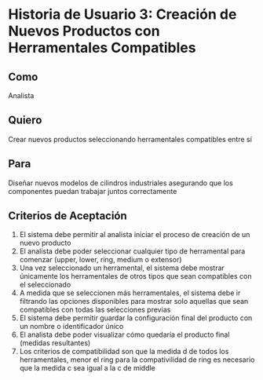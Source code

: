 # Historia de Usuario 3: Creación de Nuevos Productos con Herramentales Compatibles

## Como
Analista

## Quiero
Crear nuevos productos seleccionando herramentales compatibles entre sí

## Para
Diseñar nuevos modelos de cilindros industriales asegurando que los componentes puedan trabajar juntos correctamente

## Criterios de Aceptación
1. El sistema debe permitir al analista iniciar el proceso de creación de un nuevo producto
2. El analista debe poder seleccionar cualquier tipo de herramental para comenzar (upper, lower, ring, medium o extensor)
3. Una vez seleccionado un herramental, el sistema debe mostrar únicamente los herramentales de otros tipos que sean compatibles con el seleccionado
4. A medida que se seleccionen más herramentales, el sistema debe ir filtrando las opciones disponibles para mostrar solo aquellas que sean compatibles con todas las selecciones previas
5. El sistema debe permitir guardar la configuración final del producto con un nombre o identificador único
6. El analista debe poder visualizar cómo quedaría el producto final (medidas resultantes)
7. Los criterios de compatibilidad son que la medida d de todos los herramentales, menor el ring para la compativilidad de ring es necesario que la medida c sea igual a la c de middle
